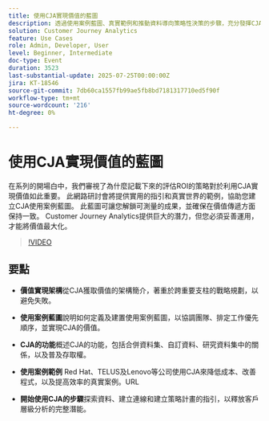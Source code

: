 ```yaml
---
title: 使用CJA實現價值的藍圖
description: 透過使用案例藍圖、真實範例和推動資料導向策略性決策的步驟，充分發揮CJA的價值。
solution: Customer Journey Analytics
feature: Use Cases
role: Admin, Developer, User
level: Beginner, Intermediate
doc-type: Event
duration: 3523
last-substantial-update: 2025-07-25T00:00:00Z
jira: KT-18546
source-git-commit: 7db60ca1557fb99ae5fb8bd7181317710ed5f90f
workflow-type: tm+mt
source-wordcount: '216'
ht-degree: 0%

---
```



# 使用CJA實現價值的藍圖

在系列的開場白中，我們審視了為什麼記載下來的評估ROI的策略對於利用CJA實現價值如此重要。 此網路研討會將提供實用的指引和真實世界的範例，協助您建立CJA使用案例藍圖。 此藍圖可讓您解鎖可測量的成果，並確保在價值傳遞方面保持一致。 Customer Journey Analytics提供巨大的潛力，但您必須妥善運用，才能將價值最大化。

>[!VIDEO](https://video.tv.adobe.com/v/3464933/?learn=on&enablevpops)

## 要點

* **價值實現架構**&#x200B;從CJA獲取價值的架構簡介，著重於跨重要支柱的戰略規劃，以避免失敗。

* **使用案例藍圖**&#x200B;說明如何定義及建置使用案例藍圖，以協調團隊、排定工作優先順序，並實現CJA的價值。

* **CJA的功能**&#x200B;概述CJA的功能，包括合併資料集、自訂資料、研究資料集中的關係，以及普及存取權。

* **使用案例範例** Red Hat、TELUS及Lenovo等公司使用CJA來降低成本、改善程式，以及提高效率的真實案例。&#x200B;URL

* **開始使用CJA的步驟**&#x200B;探索資料、建立連線和建立策略計畫的指引，以釋放客戶層級分析的完整潛能。